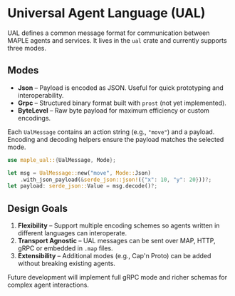 # Universal Agent Language (UAL)

UAL defines a common message format for communication between MAPLE agents and services. It lives in the `ual` crate and currently supports three modes.

## Modes

- **Json** – Payload is encoded as JSON. Useful for quick prototyping and interoperability.
- **Grpc** – Structured binary format built with `prost` (not yet implemented).
- **ByteLevel** – Raw byte payload for maximum efficiency or custom encodings.

Each `UalMessage` contains an action string (e.g., `"move"`) and a payload. Encoding and decoding helpers ensure the payload matches the selected mode.

```rust
use maple_ual::{UalMessage, Mode};

let msg = UalMessage::new("move", Mode::Json)
    .with_json_payload(&serde_json::json!({"x": 10, "y": 20}))?;
let payload: serde_json::Value = msg.decode()?;
```

## Design Goals

1. **Flexibility** – Support multiple encoding schemes so agents written in different languages can interoperate.
2. **Transport Agnostic** – UAL messages can be sent over MAP, HTTP, gRPC or embedded in `.map` files.
3. **Extensibility** – Additional modes (e.g., Cap'n Proto) can be added without breaking existing agents.

Future development will implement full gRPC mode and richer schemas for complex agent interactions.

